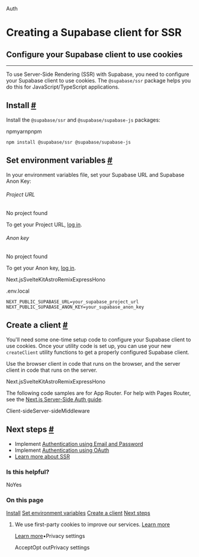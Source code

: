Auth

# Creating a Supabase client for SSR

## Configure your Supabase client to use cookies

* * *

To use Server-Side Rendering (SSR) with Supabase, you need to configure your Supabase client to use cookies. The `@supabase/ssr` package helps you do this for JavaScript/TypeScript applications.

## Install [\#](https://supabase.com/docs/guides/auth/server-side/creating-a-client\#install)

Install the `@supabase/ssr` and `@supabase/supabase-js` packages:

npmyarnpnpm

`
npm install @supabase/ssr @supabase/supabase-js
`

## Set environment variables [\#](https://supabase.com/docs/guides/auth/server-side/creating-a-client\#set-environment-variables)

In your environment variables file, set your Supabase URL and Supabase Anon Key:

###### Project URL

No project found

To get your Project URL, [log in](https://supabase.com/dashboard).

###### Anon key

No project found

To get your Anon key, [log in](https://supabase.com/dashboard).

Next.jsSvelteKitAstroRemixExpressHono

.env.local

`
NEXT_PUBLIC_SUPABASE_URL=your_supabase_project_url
NEXT_PUBLIC_SUPABASE_ANON_KEY=your_supabase_anon_key
`

## Create a client [\#](https://supabase.com/docs/guides/auth/server-side/creating-a-client\#create-a-client)

You'll need some one-time setup code to configure your Supabase client to use cookies. Once your utility code is set up, you can use your new `createClient` utility functions to get a properly configured Supabase client.

Use the browser client in code that runs on the browser, and the server client in code that runs on the server.

Next.jsSvelteKitAstroRemixExpressHono

The following code samples are for App Router. For help with Pages Router, see the [Next.js Server-Side Auth guide](https://supabase.com/docs/guides/auth/server-side/nextjs?queryGroups=router&router=pages).

Client-sideServer-sideMiddleware

## Next steps [\#](https://supabase.com/docs/guides/auth/server-side/creating-a-client\#next-steps)

- Implement [Authentication using Email and Password](https://supabase.com/docs/guides/auth/server-side/email-based-auth-with-pkce-flow-for-ssr)
- Implement [Authentication using OAuth](https://supabase.com/docs/guides/auth/server-side/oauth-with-pkce-flow-for-ssr)
- [Learn more about SSR](https://supabase.com/docs/guides/auth/server-side-rendering)

### Is this helpful?

NoYes

### On this page

[Install](https://supabase.com/docs/guides/auth/server-side/creating-a-client#install) [Set environment variables](https://supabase.com/docs/guides/auth/server-side/creating-a-client#set-environment-variables) [Create a client](https://supabase.com/docs/guides/auth/server-side/creating-a-client#create-a-client) [Next steps](https://supabase.com/docs/guides/auth/server-side/creating-a-client#next-steps)

1. We use first-party cookies to improve our services. [Learn more](https://supabase.com/privacy#8-cookies-and-similar-technologies-used-on-our-european-services)



   [Learn more](https://supabase.com/privacy#8-cookies-and-similar-technologies-used-on-our-european-services)•Privacy settings





   AcceptOpt outPrivacy settings
